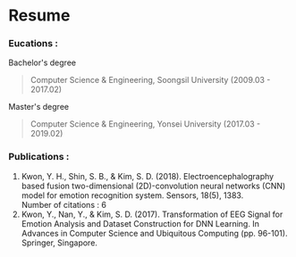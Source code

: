 # Resume

### Eucations :

Bachelor's degree

> Computer Science & Engineering, Soongsil University (2009.03 - 2017.02)

Master's degree

> Computer Science & Engineering, Yonsei University (2017.03 - 2019.02)

### Publications :
1. Kwon, Y. H., Shin, S. B., & Kim, S. D. (2018). Electroencephalography based fusion two-dimensional (2D)-convolution neural networks (CNN) model for emotion recognition system. Sensors, 18(5), 1383.
<br>Number of citations : 6
2. Kwon, Y., Nan, Y., & Kim, S. D. (2017). Transformation of EEG Signal for Emotion Analysis and Dataset Construction for DNN Learning. In Advances in Computer Science and Ubiquitous Computing (pp. 96-101). Springer, Singapore.
